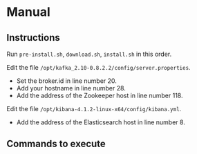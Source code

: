 # Manual

## Instructions

Run `pre-install.sh`, `download.sh`, `install.sh` in this order.

Edit the file `/opt/kafka_2.10-0.8.2.2/config/server.properties`.

- Set the broker.id in line number 20.
- Add your hostname in line number 28.
- Add the address of the Zookeeper host in line number 118.



Edit the file `/opt/kibana-4.1.2-linux-x64/config/kibana.yml`.

- Add the address of the Elasticsearch host in line number 8.

## Commands to execute
